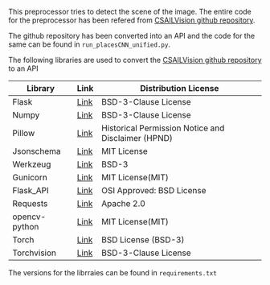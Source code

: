 This preprocessor tries to detect the scene of the image. The entire code for the preprocessor has been refered from [CSAILVision github repository](https://github.com/CSAILVision/places365).

The github repository has been converted into an API and the code for the same can be found in ``` run_placesCNN_unified.py ```. 

The following libraries are used to convert the [CSAILVision github repository](https://github.com/CSAILVision/places365) to an API

| Library | Link | Distribution License |
| ------------- | ------------- | -------------|
| Flask | [Link](https://pypi.org/project/Flask/)  | BSD-3-Clause License|
| Numpy | [Link](https://pypi.org/project/numpy/)  | BSD-3-Clause License|
| Pillow | [Link](https://pypi.org/project/Pillow/)  | Historical Permission Notice and Disclaimer (HPND)|
| Jsonschema | [Link](https://pypi.org/project/jsonschema/)  | MIT License|
| Werkzeug | [Link](https://pypi.org/project/Werkzeug/) | BSD-3 |
| Gunicorn | [Link](https://github.com/benoitc/gunicorn) | MIT License(MIT) |
| Flask_API | [Link](https://pypi.org/project/Flask-API/) | OSI Approved: BSD License |
| Requests  | [Link](https://pypi.org/project/requests/)  | Apache 2.0|
| opencv-python | [Link](https://github.com/skvark/opencv-python) | MIT License(MIT) |
| Torch | [Link](https://github.com/pytorch/pytorch/blob/master/LICENSE) | BSD License (BSD-3)|
| Torchvision | [Link](https://github.com/pytorch/vision/blob/main/LICENSE) | BSD-3-Clause License |

The versions for the librraies can be found in ```requirements.txt```
